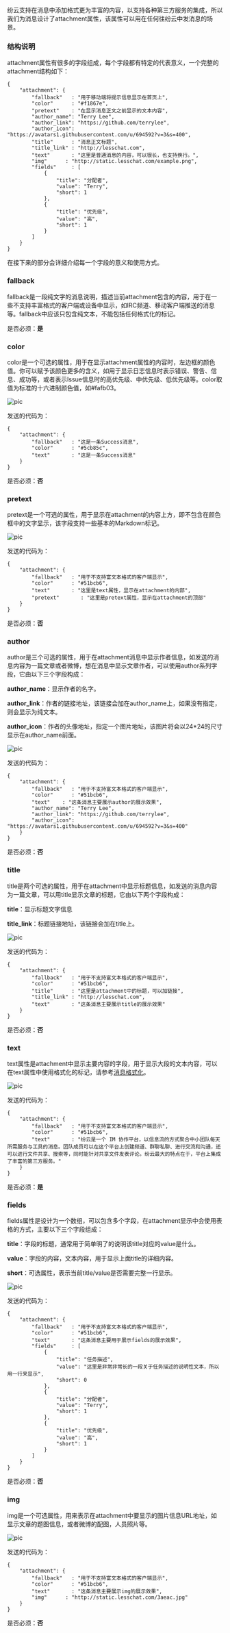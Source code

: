 纷云支持在消息中添加格式更为丰富的内容，以支持各种第三方服务的集成，所以我们为消息设计了attachment属性，该属性可以用在任何往纷云中发消息的场景。

### 结构说明
attachment属性有很多的字段组成，每个字段都有特定的代表意义，一个完整的attachment结构如下：
```
{
	"attachment": {
	    "fallback"   : "用于移动端将提示信息显示在首页上",
	    "color"      : "#f1867e",
	    "pretext"    : "在显示消息正文之前显示的文本内容",
	    "author_name": "Terry Lee",
    	"author_link": "https://github.com/terrylee",
    	"author_icon": "https://avatars1.githubusercontent.com/u/694592?v=3&s=400",
	    "title"      : "消息正文标题",
	    "title_link" : "http://lesschat.com",
	    "text"       : "这里是普通消息的内容，可以很长，也支持换行。",
	    "img"      : "http://static.lesschat.com/example.png",
	    "fields"     : [
	        {
	            "title": "分配者",
	            "value": "Terry",
	            "short": 1
	        },
	        {
	            "title": "优先级",
	            "value": "高",
	            "short": 1
	        }
	    ]
	}
}
```
在接下来的部分会详细介绍每一个字段的意义和使用方式。

### fallback
fallback是一段纯文字的消息说明，描述当前attachment包含的内容，用于在一些不支持丰富格式的客户端或设备中显示，如IRC频道、移动客户端推送的消息等。fallback中应该只包含纯文本，不能包括任何格式化的标记。

是否必须：**是**

### color
color是一个可选的属性，用于在显示attachment属性的内容时，左边框的颜色值。你可以赋予该颜色更多的含义，如用于显示日志信息时表示错误、警告、信息、成功等，或者表示Issue信息时的高优先级、中优先级、低优先级等。color取值为标准的十六进制颜色值，如#fafb03。

![pic](/img/doc_attachment_01.png)

发送的代码为：
```
{
	"attachment": {
	    "fallback"   : "这是一条Success消息",
	    "color"      : "#5cb85c",
	    "text"       : "这是一条Success消息"
	}
}
```

是否必须：**否**

### pretext
pretext是一个可选的属性，用于显示在attachment的内容上方，即不包含在颜色框中的文字显示，该字段支持一些基本的Markdown标记。

![pic](/img/doc_attachment_02.png)

发送的代码为：
```
{
	"attachment": {
	    "fallback"   : "用于不支持富文本格式的客户端显示",
	    "color"      : "#51bcb6",
	    "text"       : "这里是text属性，显示在attachment的内部",
	    "pretext"       : "这里是pretext属性，显示在attachment的顶部"
	}
}
```

是否必须：**否**

### author
author是三个可选的属性，用于在attachment消息中显示作者信息，如发送的消息内容为一篇文章或者微博，想在消息中显示文章作者，可以使用author系列字段，它由以下三个字段构成：

**author_name**：显示作者的名字。

**author_link**：作者的链接地址，该链接会加在author_name上，如果没有指定，则会显示为纯文本。

**author_icon**：作者的头像地址，指定一个图片地址，该图片将会以24*24的尺寸显示在author_name前面。

![pic](/img/doc_attachment_03.png)

发送的代码为：
```
{
	"attachment": {
	    "fallback"   : "用于不支持富文本格式的客户端显示",
	    "color"      : "#51bcb6",
	    "text"    : "这条消息主要展示author的展示效果",
	    "author_name": "Terry Lee",
    	"author_link": "https://github.com/terrylee",
    	"author_icon": "https://avatars1.githubusercontent.com/u/694592?v=3&s=400"
	}
}
```

是否必须：**否**

### title
title是两个可选的属性，用于在attachment中显示标题信息，如发送的消息内容为一篇文章，可以用title显示文章的标题，它由以下两个字段构成：

**title**：显示标题文字信息

**title_link**：标题链接地址，该链接会加在title上。

![pic](/img/doc_attachment_04.png)

发送的代码为：
```
{
	"attachment": {
	    "fallback"   : "用于不支持富文本格式的客户端显示",
	    "color"      : "#51bcb6",
	    "title"      : "这里是attachment中的标题，可以加链接",
	    "title_link" : "http://lesschat.com",
	    "text"       : "这条消息主要展示title的展示效果"
	}
}
```

是否必须：**否**

### text
text属性是attachment中显示主要内容的字段，用于显示大段的文本内容，可以在text属性中使用格式化的标记，请参考[消息格式化](/doc/formatting)。

![pic](/img/doc_attachment_05.png)

发送的代码为：
```
{
	"attachment": {
	    "fallback"   : "用于不支持富文本格式的客户端显示",
	    "color"      : "#51bcb6",
	    "text"       : "纷云是一个 IM 协作平台，以信息流的方式聚合中小团队每天所需服务与工具的消息。团队成员可以在这个平台上创建频道、群聊私聊、进行交流和沟通，还可以进行文件共享、搜索等，同时能针对共享文件发表评论。纷云最大的特点在于，平台上集成了丰富的第三方服务。"
	}
}

```

是否必须：**是**

### fields
fields属性是设计为一个数组，可以包含多个字段，在attachment显示中会使用表格的方式，主要以下三个字段组成：

**title**：字段的标题，通常用于简单明了的说明该title对应的value是什么。

**value**：字段的内容，文本内容，用于显示上面title的详细内容。

**short**：可选属性，表示当前title/value是否需要完整一行显示。

![pic](/img/doc_attachment_06.png)

发送的代码为：
```
{
	"attachment": {
	    "fallback"   : "用于不支持富文本格式的客户端显示",
	    "color"      : "#51bcb6",
	    "text"       : "这条消息主要用于展示fields的展示效果",
	    "fields"     : [
	    	{
	            "title": "任务描述",
	            "value": "这里是非常非常长的一段关于任务描述的说明性文本，所以用一行来显示",
	            "short": 0
	        },
	        {
	            "title": "分配者",
	            "value": "Terry",
	            "short": 1
	        },
	        {
	            "title": "优先级",
	            "value": "高",
	            "short": 1
	        }
	    ]
	}
}
```

是否必须：**否**

### img
img是一个可选属性，用来表示在attachment中要显示的图片信息URL地址，如显示文章的题图信息，或者微博的配图，人员照片等。

![pic](/img/doc_attachment_07.png)

发送的代码为：
```
{
	"attachment": {
	    "fallback"   : "用于不支持富文本格式的客户端显示",
	    "color"      : "#51bcb6",
	    "text"       : "这条消息主要展示img的展示效果",
	    "img"      : "http://static.lesschat.com/3aeac.jpg"
	}
}
```

是否必须：**否**

